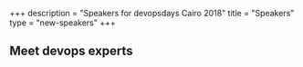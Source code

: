 +++
description = "Speakers for devopsdays Cairo 2018"
title = "Speakers"
type = "new-speakers"
+++
<h2>Meet devops experts</h2>